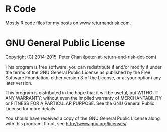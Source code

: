 # R Code
Mostly R code files for my posts on www.returnandrisk.com.

# GNU General Public License
Copyright (C) 2014-2015 &nbsp;Peter Chan (peter-at-return-and-risk-dot-com)

This program is free software: you can redistribute it and/or modify
it under the terms of the GNU General Public License as published by
the Free Software Foundation, either version 3 of the License, or
at your option) any later version.

This program is distributed in the hope that it will be useful,
but WITHOUT ANY WARRANTY; without even the implied warranty of
MERCHANTABILITY or FITNESS FOR A PARTICULAR PURPOSE.  See the
GNU General Public License for more details.

You should have received a copy of the GNU General Public License
along with this program.  If not, see <http://www.gnu.org/licenses/>.
